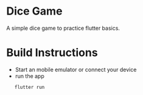 # Dice Game

A simple dice game to practice flutter basics.

# Build Instructions
- Start an mobile emulator or connect your device
- run the app <br>
```sh
   flutter run
```
